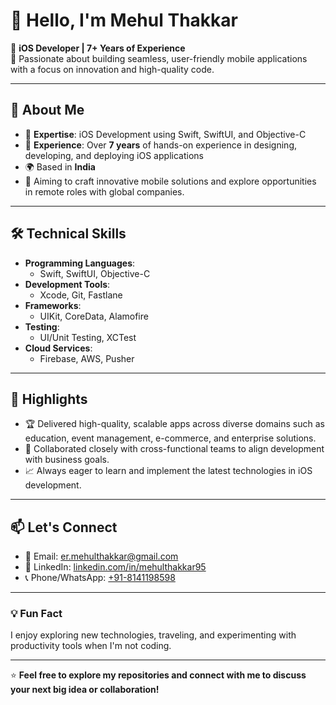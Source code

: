# 👋 Hello, I'm Mehul Thakkar

🚀 **iOS Developer | 7+ Years of Experience**  
🌟 Passionate about building seamless, user-friendly mobile applications with a focus on innovation and high-quality code.

---

## 📱 About Me

- 🔹 **Expertise**: iOS Development using Swift, SwiftUI, and Objective-C  
- 🔹 **Experience**: Over **7 years** of hands-on experience in designing, developing, and deploying iOS applications  
- 🌍 Based in **India**  
- 🎯 Aiming to craft innovative mobile solutions and explore opportunities in remote roles with global companies.

---

## 🛠️ Technical Skills

- **Programming Languages**:  
  - Swift, SwiftUI, Objective-C  
- **Development Tools**:  
  - Xcode, Git, Fastlane  
- **Frameworks**:  
  - UIKit, CoreData, Alamofire
- **Testing**:  
  - UI/Unit Testing, XCTest  
- **Cloud Services**:  
  - Firebase, AWS, Pusher

---

## 🌟 Highlights

- 🏆 Delivered high-quality, scalable apps across diverse domains such as education, event management, e-commerce, and enterprise solutions.  
- 🤝 Collaborated closely with cross-functional teams to align development with business goals.  
- 📈 Always eager to learn and implement the latest technologies in iOS development.

---

## 📫 Let's Connect

- 📧 Email: [er.mehulthakkar@gmail.com](mailto:er.mehulthakkar@gmail.com)  
- 💼 LinkedIn: [linkedin.com/in/mehulthakkar95](https://linkedin.com/in/mehulthakkar95)
- 📞 Phone/WhatsApp: [+91-8141198598](tel:+918141198598)

---

### 💡 Fun Fact

I enjoy exploring new technologies, traveling, and experimenting with productivity tools when I'm not coding.

---

⭐️ **Feel free to explore my repositories and connect with me to discuss your next big idea or collaboration!**
